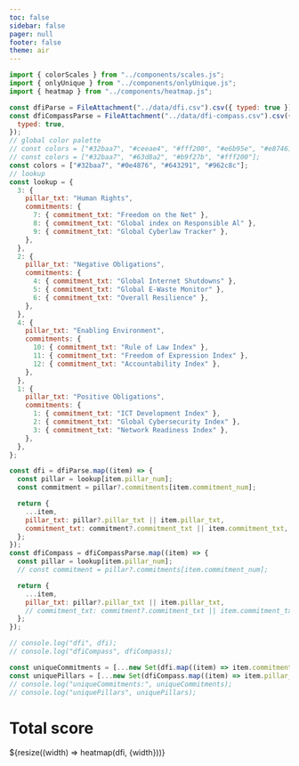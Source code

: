 ```yaml
---
toc: false
sidebar: false
pager: null
footer: false
theme: air
---
```


<!-- back to root button -->

<a href="../" class="back-to-root">
  <span class="arrow"></span>
</a>

<!-- import externals -->
<head>
<link rel="preconnect" href="https://fonts.googleapis.com">
<link rel="preconnect" href="https://fonts.gstatic.com" crossorigin>
<link href="https://fonts.googleapis.com/css2?family=Noto+Sans:ital,wght@0,100..900;1,100..900&family=Nunito+Sans:ital,opsz,wght@0,6..12,200..1000;1,6..12,200..1000&family=PT+Sans:ital,wght@0,400;0,700;1,400;1,700&display=swap" rel="stylesheet">
<link rel="stylesheet" href="../style.css">
</head>

<!-- import components -->

```js
import { colorScales } from "../components/scales.js";
import { onlyUnique } from "../components/onlyUnique.js";
import { heatmap } from "../components/heatmap.js";
```

<!-- data -->

```js
const dfiParse = FileAttachment("../data/dfi.csv").csv({ typed: true });
const dfiCompassParse = FileAttachment("../data/dfi-compass.csv").csv({
  typed: true,
});
// global color palette
// const colors = ["#32baa7", "#ceeae4", "#fff200", "#e6b95e", "#e87461"];
// const colors = ["#32baa7", "#63d8a2", "#b9f27b", "#fff200"];
const colors = ["#32baa7", "#0e4876", "#643291", "#962c8c"];
// lookup
const lookup = {
  3: {
    pillar_txt: "Human Rights",
    commitments: {
      7: { commitment_txt: "Freedom on the Net" },
      8: { commitment_txt: "Global index on Responsible Al" },
      9: { commitment_txt: "Global Cyberlaw Tracker" },
    },
  },
  2: {
    pillar_txt: "Negative Obligations",
    commitments: {
      4: { commitment_txt: "Global Internet Shutdowns" },
      5: { commitment_txt: "Global E-Waste Monitor" },
      6: { commitment_txt: "Overall Resilience" },
    },
  },
  4: {
    pillar_txt: "Enabling Environment",
    commitments: {
      10: { commitment_txt: "Rule of Law Index" },
      11: { commitment_txt: "Freedom of Expression Index" },
      12: { commitment_txt: "Accountability Index" },
    },
  },
  1: {
    pillar_txt: "Positive Obligations",
    commitments: {
      1: { commitment_txt: "ICT Development Index" },
      2: { commitment_txt: "Global Cybersecurity Index" },
      3: { commitment_txt: "Network Readiness Index" },
    },
  },
};
```

```js
const dfi = dfiParse.map((item) => {
  const pillar = lookup[item.pillar_num];
  const commitment = pillar?.commitments[item.commitment_num];

  return {
    ...item,
    pillar_txt: pillar?.pillar_txt || item.pillar_txt,
    commitment_txt: commitment?.commitment_txt || item.commitment_txt,
  };
});
const dfiCompass = dfiCompassParse.map((item) => {
  const pillar = lookup[item.pillar_num];
  // const commitment = pillar?.commitments[item.commitment_num];

  return {
    ...item,
    pillar_txt: pillar?.pillar_txt || item.pillar_txt,
    // commitment_txt: commitment?.commitment_txt || item.commitment_txt,
  };
});
```

```js
// console.log("dfi", dfi);
// console.log("dfiCompass", dfiCompass);
```

<!-- world map and data -->

<!-- 0. data -->

```js
const uniqueCommitments = [...new Set(dfi.map((item) => item.commitment_txt))];
const uniquePillars = [...new Set(dfiCompass.map((item) => item.pillar_txt))];
// console.log("uniqueCommitments:", uniqueCommitments);
// console.log("uniquePillars", uniquePillars);
```

  <!-- 2. input  -->

# Total score

<div class="card">
    ${resize((width) => heatmap(dfi, {width}))}
</div>
